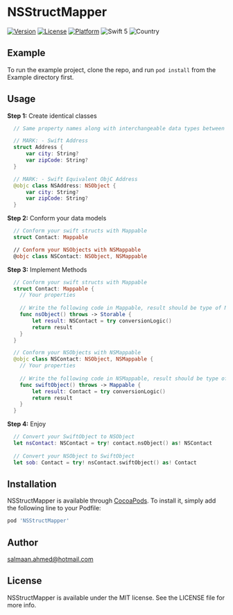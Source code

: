 # NSStructMapper


[![Version](https://img.shields.io/cocoapods/v/NSStructMapper.svg?style=flat)](https://cocoapods.org/pods/NSStructMapper)
[![License](https://img.shields.io/cocoapods/l/NSStructMapper.svg?style=flat)](https://cocoapods.org/pods/NSStructMapper)
[![Platform](https://img.shields.io/cocoapods/p/NSStructMapper.svg?style=flat)](https://cocoapods.org/pods/NSStructMapper)
![Swift 5](https://img.shields.io/badge/Swift-5-orange.svg?style=flat)
![Country](https://img.shields.io/badge/Made%20with%20%E2%9D%A4-pakistan-green.svg)

## Example

To run the example project, clone the repo, and run `pod install` from the Example directory first.

## Usage

**Step 1:** Create identical classes
```swift
  // Same property names along with interchangeable data types between swift and objc

  // MARK: - Swift Address
  struct Address {
      var city: String?
      var zipCode: String?
  }

  // MARK: - Swift Equivalent ObjC Address
  @objc class NSAddress: NSObject {
      var city: String?
      var zipCode: String?
  }
```
**Step 2:** Conform your data models
```swift
  // Conform your swift structs with Mappable
  struct Contact: Mappable

  // Conform your NSObjects with NSMappable
  @objc class NSContact: NSObject, NSMappable
``` 

**Step 3:** Implement Methods
```swift
  // Conform your swift structs with Mappable
  struct Contact: Mappable {
    // Your properties
    
    // Write the following code in Mappable, result should be type of NSObject you want to convert in
    func nsObject() throws -> Storable {
        let result: NSContact = try conversionLogic()
        return result
    }
  }

  // Conform your NSObjects with NSMappable
  @objc class NSContact: NSObject, NSMappable {
    // Your properties
    
    // Write the following code in NSMappable, result should be type of SwiftObject you want to convert in
    func swiftObject() throws -> Mappable {
        let result: Contact = try conversionLogic()
        return result
    }
  }
```

**Step 4:** Enjoy
```swift
  // Convert your SwiftObject to NSObject
  let nsContact: NSContact = try! contact.nsObject() as! NSContact
  
  // Convert your NSObject to SwiftObject
  let sob: Contact = try! nsContact.swiftObject() as! Contact
``` 

## Installation

NSStructMapper is available through [CocoaPods](https://cocoapods.org). To install
it, simply add the following line to your Podfile:

```ruby
pod 'NSStructMapper'
```

## Author

salmaan.ahmed@hotmail.com

## License

NSStructMapper is available under the MIT license. See the LICENSE file for more info.
